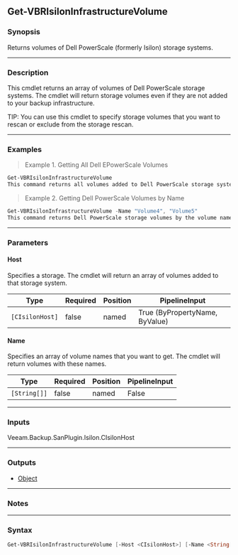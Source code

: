 Get-VBRIsilonInfrastructureVolume
---------------------------------

### Synopsis
Returns volumes of Dell PowerScale (formerly Isilon) storage systems.

---

### Description

This cmdlet returns an array of volumes of Dell PowerScale storage systems.
The cmdlet will return storage volumes even if they are not added to your backup infrastructure.

TIP: You can use this cmdlet to specify storage volumes that you want to rescan or exclude from the storage rescan.

---

### Examples
> Example 1. Getting All Dell EPowerScale Volumes

```PowerShell
Get-VBRIsilonInfrastructureVolume
This command returns all volumes added to Dell PowerScale storage systems.
```
> Example 2. Getting Dell PowerScale Volumes by Name

```PowerShell
Get-VBRIsilonInfrastructureVolume -Name "Volume4", "Volume5"
This command returns Dell PowerScale storage volumes by the volume name.
```

---

### Parameters
#### **Host**
Specifies a storage.
The cmdlet will return an array of volumes added to that storage system.

|Type           |Required|Position|PipelineInput                 |
|---------------|--------|--------|------------------------------|
|`[CIsilonHost]`|false   |named   |True (ByPropertyName, ByValue)|

#### **Name**
Specifies an array of volume names that you want to get.
The cmdlet will return volumes with these names.

|Type        |Required|Position|PipelineInput|
|------------|--------|--------|-------------|
|`[String[]]`|false   |named   |False        |

---

### Inputs
Veeam.Backup.SanPlugin.Isilon.CIsilonHost

---

### Outputs
* [Object](https://learn.microsoft.com/en-us/dotnet/api/System.Object)

---

### Notes

---

### Syntax
```PowerShell
Get-VBRIsilonInfrastructureVolume [-Host <CIsilonHost>] [-Name <String[]>] [<CommonParameters>]
```
